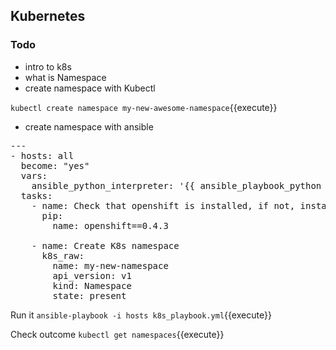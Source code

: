 ## Kubernetes

### Todo
* intro to k8s
* what is Namespace
* create namespace with Kubectl

`kubectl create namespace my-new-awesome-namespace`{{execute}}

* create namespace with ansible

<pre class="file"
 data-filename="./k8s_playbook.yml"
  data-target="replace">
---
- hosts: all
  become: "yes"
  vars:
    ansible_python_interpreter: '{{ ansible_playbook_python }}'
  tasks:
    - name: Check that openshift is installed, if not, install it
      pip:
        name: openshift==0.4.3

    - name: Create K8s namespace
      k8s_raw:
        name: my-new-namespace
        api_version: v1
        kind: Namespace
        state: present
</pre>

Run it `ansible-playbook -i hosts k8s_playbook.yml`{{execute}}

Check outcome `kubectl get namespaces`{{execute}}
